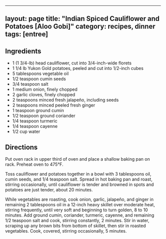 
---
layout: page
title: "Indian Spiced Cauliflower and Potatoes [Aloo Gobi]"
category: recipes, dinner
tags: [entree]
---

## Ingredients

* 1 (1 3/4-lb) head cauliflower, cut into 3/4-inch-wide florets
* 1 1/4 lb Yukon Gold potatoes, peeled and cut into 1/2-inch cubes
* 5 tablespoons vegetable oil
* 1/2 teaspoon cumin seeds
* 3/4 teaspoon salt
* 1 medium onion, finely chopped
* 2 garlic cloves, finely chopped
* 2 teaspoons minced fresh jalapeño, including seeds
* 2 teaspoons minced peeled fresh ginger
* 1 teaspoon ground cumin
* 1/2 teaspoon ground coriander
* 1/4 teaspoon turmeric
* 1/4 teaspoon cayenne
* 1/2 cup water

## Directions

Put oven rack in upper third of oven and place a shallow baking pan on rack. Preheat oven to 475°F.

Toss cauliflower and potatoes together in a bowl with 3 tablespoons oil, cumin seeds, and 1/4 teaspoon salt. Spread in hot baking pan and roast, stirring occasionally, until cauliflower is tender and browned in spots and potatoes are just tender, about 20 minutes.

While vegetables are roasting, cook onion, garlic, jalapeño, and ginger in remaining 2 tablespoons oil in a 12-inch heavy skillet over moderate heat, stirring frequently, until very soft and beginning to turn golden, 8 to 10 minutes. Add ground cumin, coriander, turmeric, cayenne, and remaining 1/2 teaspoon salt and cook, stirring constantly, 2 minutes. Stir in water, scraping up any brown bits from bottom of skillet, then stir in roasted vegetables. Cook, covered, stirring occasionally, 5 minutes.
